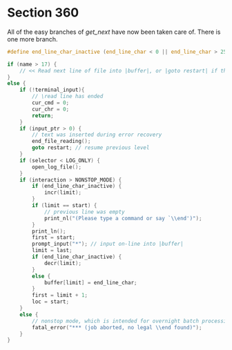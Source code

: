# Section 360

All of the easy branches of *get_next* have now been taken care of.
There is one more branch.

```c include/parser.h
#define end_line_char_inactive (end_line_char < 0 || end_line_char > 255)
```

```c << Move to next line of file, or |goto restart| if there is no next line, or |return| if a \read line has finished >>=
if (name > 17) {
    // << Read next line of file into |buffer|, or |goto restart| if the file has ended >>
}
else {
    if (!terminal_input){
        // \read line has ended
        cur_cmd = 0;
        cur_chr = 0;
        return;
    }
    if (input_ptr > 0) {
        // text was inserted during error recovery
        end_file_reading();
        goto restart; // resume previous level
    }
    if (selector < LOG_ONLY) {
        open_log_file();
    }
    if (interaction > NONSTOP_MODE) {
        if (end_line_char_inactive) {
            incr(limit);
        }
        if (limit == start) {
            // previous line was empty
            print_nl("(Please type a command or say `\\end')");
        }
        print_ln();
        first = start;
        prompt_input("*"); // input on-line into |buffer|
        limit = last;
        if (end_line_char_inactive) {
            decr(limit);
        }
        else {
            buffer[limit] = end_line_char;
        }
        first = limit + 1;
        loc = start;
    }
    else {
        // nonstop mode, which is intended for overnight batch processing, never waits for on-line input
        fatal_error("*** (job aborted, no legal \\end found)");
    }
}
```
